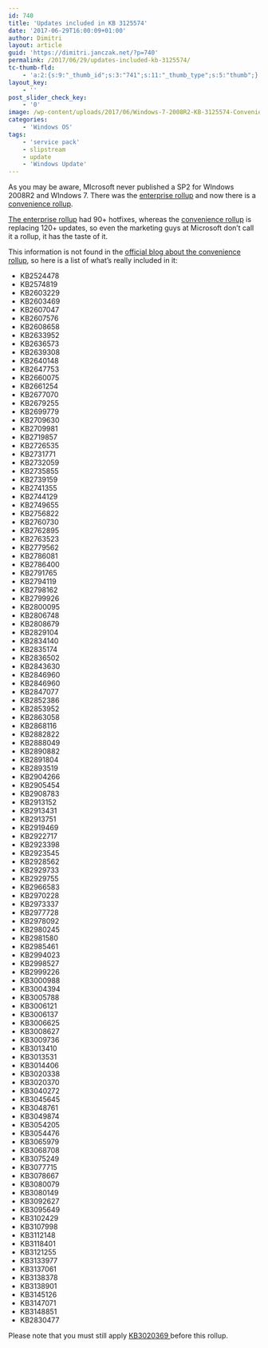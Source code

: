 ```yaml
---
id: 740
title: 'Updates included in KB 3125574'
date: '2017-06-29T16:00:09+01:00'
author: Dimitri
layout: article
guid: 'https://dimitri.janczak.net/?p=740'
permalink: /2017/06/29/updates-included-kb-3125574/
tc-thumb-fld:
    - 'a:2:{s:9:"_thumb_id";s:3:"741";s:11:"_thumb_type";s:5:"thumb";}'
layout_key:
    - ''
post_slider_check_key:
    - '0'
image: /wp-content/uploads/2017/06/Windows-7-2008R2-KB-3125574-Convenience-Rollup.png
categories:
    - 'Windows OS'
tags:
    - 'service pack'
    - slipstream
    - update
    - 'Windows Update'
---
```


As you may be aware, MIcrosoft never published a SP2 for WIndows 2008R2 and WIndows 7. There was the [enterprise rollup](https://blogs.technet.microsoft.com/sbs/2013/03/20/enterprise-hotfix-rollup-for-windows-7-sp1-and-windows-server-2008-r2-sp1-available-now/) and now there is a [convenience rollup](https://support.microsoft.com/en-us/help/3125574/convenience-rollup-update-for-windows-7-sp1-and-windows-server-2008-r2).

[The enterprise rollup](https://support.microsoft.com/en-us/help/2775511/an-enterprise-hotfix-rollup-is-available-for-windows-7-sp1-and-windows) had 90+ hotfixes, whereas the [convenience rollup](https://support.microsoft.com/en-us/help/3125574/convenience-rollup-update-for-windows-7-sp1-and-windows-server-2008-r2) is replacing 120+ updates, so even the marketing guys at Microsoft don’t call it a rollup, it has the taste of it.

This information is not found in the [official blog about the convenience rollup](https://blogs.technet.microsoft.com/windowsitpro/2016/05/17/simplifying-updates-for-windows-7-and-8-1/), so here is a list of what’s really included in it:

- KB2524478
- KB2574819
- KB2603229
- KB2603469
- KB2607047
- KB2607576
- KB2608658
- KB2633952
- KB2636573
- KB2639308
- KB2640148
- KB2647753
- KB2660075
- KB2661254
- KB2677070
- KB2679255
- KB2699779
- KB2709630
- KB2709981
- KB2719857
- KB2726535
- KB2731771
- KB2732059
- KB2735855
- KB2739159
- KB2741355
- KB2744129
- KB2749655
- KB2756822
- KB2760730
- KB2762895
- KB2763523
- KB2779562
- KB2786081
- KB2786400
- KB2791765
- KB2794119
- KB2798162
- KB2799926
- KB2800095
- KB2806748
- KB2808679
- KB2829104
- KB2834140
- KB2835174
- KB2836502
- KB2843630
- KB2846960
- KB2846960
- KB2847077
- KB2852386
- KB2853952
- KB2863058
- KB2868116
- KB2882822
- KB2888049
- KB2890882
- KB2891804
- KB2893519
- KB2904266
- KB2905454
- KB2908783
- KB2913152
- KB2913431
- KB2913751
- KB2919469
- KB2922717
- KB2923398
- KB2923545
- KB2928562
- KB2929733
- KB2929755
- KB2966583
- KB2970228
- KB2973337
- KB2977728
- KB2978092
- KB2980245
- KB2981580
- KB2985461
- KB2994023
- KB2998527
- KB2999226
- KB3000988
- KB3004394
- KB3005788
- KB3006121
- KB3006137
- KB3006625
- KB3008627
- KB3009736
- KB3013410
- KB3013531
- KB3014406
- KB3020338
- KB3020370
- KB3040272
- KB3045645
- KB3048761
- KB3049874
- KB3054205
- KB3054476
- KB3065979
- KB3068708
- KB3075249
- KB3077715
- KB3078667
- KB3080079
- KB3080149
- KB3092627
- KB3095649
- KB3102429
- KB3107998
- KB3112148
- KB3118401
- KB3121255
- KB3133977
- KB3137061
- KB3138378
- KB3138901
- KB3145126
- KB3147071
- KB3148851
- KB2830477

Please note that you must still apply [KB3020369 ](https://support.microsoft.com/en-us/help/3020369/april-2015-servicing-stack-update-for-windows-7-and-windows-server-200)before this rollup.